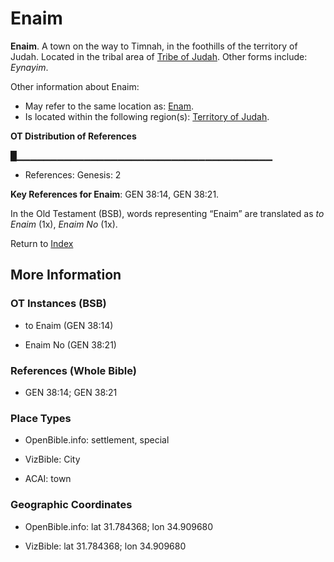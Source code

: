 # Enaim
**Enaim**. 
A town on the way to Timnah, in the foothills of the territory of Judah. 
Located in the tribal area of [Tribe of Judah](../../../groups/md/acai/Judah.md). 
Other forms include: 
*Eynayim*. 




Other information about Enaim:


* May refer to the same location as: 
[Enam](Enam.md). 
* Is located within the following region(s): 
[Territory of Judah](TerritoryOfJudah.md). 


**OT Distribution of References**

█▁▁▁▁▁▁▁▁▁▁▁▁▁▁▁▁▁▁▁▁▁▁▁▁▁▁▁▁▁▁▁▁▁▁▁▁▁▁
* References: Genesis: 2



**Key References for Enaim**: 
GEN 38:14, GEN 38:21. 


In the Old Testament (BSB), words representing “Enaim” are translated as 
*to Enaim* (1x), *Enaim No* (1x). 




Return to [Index](00-Index.md)

## More Information

### OT Instances (BSB)

* to Enaim (GEN 38:14)

* Enaim No (GEN 38:21)



### References (Whole Bible)

* GEN 38:14; GEN 38:21


### Place Types

* OpenBible.info: settlement, special

* VizBible: City

* ACAI: town



### Geographic Coordinates

* OpenBible.info: lat 31.784368; lon 34.909680

* VizBible: lat 31.784368; lon 34.909680




